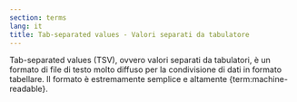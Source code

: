 ```yaml
---
section: terms
lang: it
title: Tab-separated values - Valori separati da tabulatore
---
```


Tab-separated values (TSV), ovvero valori separati da tabulatori, è un formato di file di testo molto diffuso per la condivisione di dati in formato tabellare. Il formato è estremamente semplice e altamente {term:machine-readable}.
